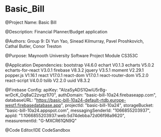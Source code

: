# Basic_Bill

@Project Name:
Basic Bill

@Description:
Financial Planner/Budget application

@Authors:
Group 9:
Di Yun Yao, Sinead Kilmurray, Pavel Proshkovich, Cathal Butler, Conor Treston

@Purpose:
Maynooth University Software Project Module CS353C


@Application Dependencies:
bootstrap V4.6.0
echart V0.1.3
echarts V5.0.2
echarts-for-react V3.0.1
firebase V8.3.2
jquery V3.5.1
moment V2.29.1
popper.js V1.16.1
react V17.0.1
react-dom V17.0.1
react-router-dom V5.2.0
react-script V4.0.0
tslib V2.2.0
uuid V8.3.2

@Firebase Config:
  apiKey: "AIzaSyADS1QwiU5rBg-wrDcK_Oq8aC2zvqz1l70",
  authDomain: "basic-bill-10a24.firebaseapp.com",
  databaseURL:
    "https://basic-bill-10a24-default-rtdb.europe-west1.firebasedatabase.app",
  projectId: "basic-bill-10a24",
  storageBucket: "basic-bill-10a24.appspot.com",
  messagingSenderId: "1066855203937",
  appId: "1:1066855203937:web:5d74debba72d06f98a9620",
  measurementId: "G-MXCR61QN9Q"
  
@Code Editor/IDE
CodeSandbox 
